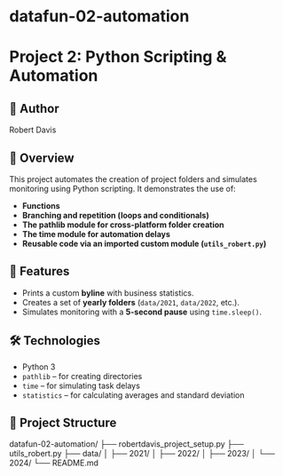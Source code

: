 # datafun-02-automation
# Project 2: Python Scripting & Automation

## 👤 Author
Robert Davis

## 📄 Overview
This project automates the creation of project folders and simulates monitoring using Python scripting. It demonstrates the use of:
- **Functions**
- **Branching and repetition (loops and conditionals)**
- **The pathlib module for cross-platform folder creation**
- **The time module for automation delays**
- **Reusable code via an imported custom module (`utils_robert.py`)**

## 🧩 Features
- Prints a custom **byline** with business statistics.
- Creates a set of **yearly folders** (`data/2021`, `data/2022`, etc.).
- Simulates monitoring with a **5-second pause** using `time.sleep()`.

## 🛠 Technologies
- Python 3
- `pathlib` – for creating directories
- `time` – for simulating task delays
- `statistics` – for calculating averages and standard deviation

## 📁 Project Structure
datafun-02-automation/
├── robertdavis_project_setup.py
├── utils_robert.py
├── data/
│ ├── 2021/
│ ├── 2022/
│ ├── 2023/
│ └── 2024/
└── README.md